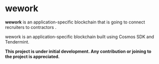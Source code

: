 # wework
**wework** is an application-specific blockchain that is going to connect recruiters to contractors .

wework is an application-specific blockchain built using Cosmos SDK and Tendermint.

**This project is under initial development. Any contribution or joining to the project is appreciated.**

[//]: # (## Get started)

[//]: # ()
[//]: # (```)

[//]: # (ignite chain serve)

[//]: # (```)

[//]: # ()
[//]: # (`serve` command installs dependencies, builds, initializes, and starts your blockchain in development.)

[//]: # ()
[//]: # (### Configure)

[//]: # ()
[//]: # (Your blockchain in development can be configured with `config.yml`. To learn more, see the [Starport docs]&#40;https://docs.starport.com&#41;.)

[//]: # ()
[//]: # (### Web Frontend)

[//]: # ()
[//]: # (Starport has scaffolded a Vue.js-based web app in the `vue` directory. Run the following commands to install dependencies and start the app:)

[//]: # ()
[//]: # (```)

[//]: # (cd vue)

[//]: # (npm install)

[//]: # (npm run serve)

[//]: # (```)

[//]: # ()
[//]: # (The frontend app is built using the `@starport/vue` and `@starport/vuex` packages. For details, see the [monorepo for Starport front-end development]&#40;https://github.com/tendermint/vue&#41;.)

[//]: # ()
[//]: # (## Release)

[//]: # (To release a new version of your blockchain, create and push a new tag with `v` prefix. A new draft release with the configured targets will be created.)

[//]: # ()
[//]: # (```)

[//]: # (git tag v0.1)

[//]: # (git push origin v0.1)

[//]: # (```)

[//]: # ()
[//]: # (After a draft release is created, make your final changes from the release page and publish it.)

[//]: # ()
[//]: # (### Install)

[//]: # (To install the latest version of your blockchain node's binary, execute the following command on your machine:)

[//]: # ()
[//]: # (```)

[//]: # (curl https://get.starport.com/mohammadreza-torkaman/wework@latest! | sudo bash)

[//]: # (```)

[//]: # (`mohammadreza-torkaman/wework` should match the `username` and `repo_name` of the Github repository to which the source code was pushed. Learn more about [the install process]&#40;https://github.com/allinbits/starport-installer&#41;.)

[//]: # ()
[//]: # (## Learn more)

[//]: # ()
[//]: # (- [Starport]&#40;https://starport.com&#41;)

[//]: # (- [Tutorials]&#40;https://docs.starport.com/guide&#41;)

[//]: # (- [Starport docs]&#40;https://docs.starport.com&#41;)

[//]: # (- [Cosmos SDK docs]&#40;https://docs.cosmos.network&#41;)

[//]: # (- [Developer Chat]&#40;https://discord.gg/H6wGTY8sxw&#41;)
